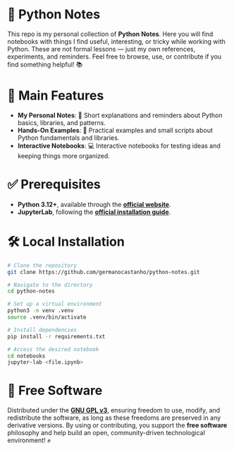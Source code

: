 # 🐍 Python Notes

This repo is my personal collection of **Python Notes**. Here you will find notebooks with things I find useful, interesting, or tricky while working with Python. These are not formal lessons — just my own references, experiments, and reminders. Feel free to browse, use, or contribute if you find something helpful! 📚

# 🚀 Main Features

- **My Personal Notes**: 📖 Short explanations and reminders about Python basics, libraries, and patterns.
- **Hands-On Examples**: 🔧 Practical examples and small scripts about Python fundamentals and libraries.
- **Interactive Notebooks**: 💻 Interactive notebooks for testing ideas and keeping things more organized.

# ✅ Prerequisites

- **Python 3.12+**, available through the [**official website**](https://www.python.org/downloads/).
- **JupyterLab**, following the [**official installation guide**](https://jupyter.org/install).

# 🛠️ Local Installation

```bash
# Clone the repository
git clone https://github.com/germanocastanho/python-notes.git

# Navigate to the directory
cd python-notes

# Set up a virtual environment
python3 -m venv .venv
source .venv/bin/activate

# Install dependencies
pip install -r requirements.txt

# Access the desired notebook
cd notebooks
jupyter-lab <file.ipynb>
```

# 📜 Free Software

Distributed under the [**GNU GPL v3**](LICENSE), ensuring freedom to use, modify, and redistribute the software, as long as these freedoms are preserved in any derivative versions. By using or contributing, you support the **free software** philosophy and help build an open, community-driven technological environment! ✊
